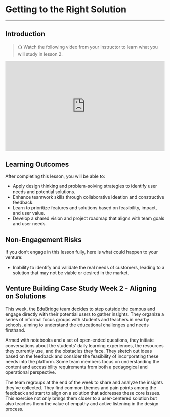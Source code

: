 # Getting to the Right Solution

---

## Introduction

> 📺 Watch the following video from your instructor to learn what you will study in lesson 2.

<div style="position: relative; padding-bottom: 56.25%; height: 0;"><iframe src="https://www.youtube.com/embed/IueFJNOuYYE?si=w2t2L8VZKIoGcAZX" title="YouTube video player" frameborder="0" allow="accelerometer; autoplay; clipboard-write; encrypted-media; gyroscope; picture-in-picture" allowfullscreen style="position: absolute; top: 0; left: 0; width: 100%; height: 100%;"></iframe></div>

## Learning Outcomes

After completing this lesson, you will be able to:

- Apply design thinking and problem-solving strategies to identify user needs and potential solutions.
- Enhance teamwork skills through collaborative ideation and constructive feedback.
- Learn to prioritize features and solutions based on feasibility, impact, and user value.
- Develop a shared vision and project roadmap that aligns with team goals and user needs.

## Non-Engagement Risks 

If you don’t engage in this lesson fully, here is what could happen to your venture:
- Inability to identify and validate the real needs of customers, leading to a solution that may not be viable or desired in the market.

## Venture Building Case Study Week 2 - Aligning on Solutions

This week, the EduBridge team decides to step outside the campus and engage directly with their potential users to gather insights. They organize a series of informal focus groups with students and teachers in nearby schools, aiming to understand the educational challenges and needs firsthand.

Armed with notebooks and a set of open-ended questions, they initiate conversations about the students' daily learning experiences, the resources they currently use, and the obstacles they face. They sketch out ideas based on the feedback and consider the feasibility of incorporating these needs into the platform. Some team members focus on understanding the content and accessibility requirements from both a pedagogical and operational perspective.

The team regroups at the end of the week to share and analyze the insights they've collected. They find common themes and pain points among the feedback and start to align on a solution that addresses these core issues. This exercise not only brings them closer to a user-centered solution but also teaches them the value of empathy and active listening in the design process.
